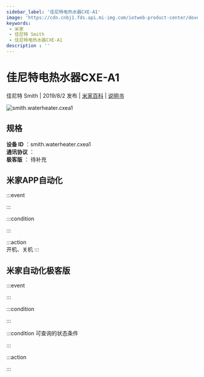 ```yaml
---
sidebar_label: '佳尼特电热水器CXE-A1'
image: 'https://cdn.cnbj1.fds.api.mi-img.com/iotweb-product-center/developer_1564389581321xknLFoZu.png?GalaxyAccessKeyId=AKVGLQWBOVIRQ3XLEW&Expires=9223372036854775807&Signature=9m4KEhYxHveMoqRX+YiJvCxDsXw='
keywords: 
 - 米家
 - 佳尼特 Smith
 - 佳尼特电热水器CXE-A1
description : ''
---
```

# 佳尼特电热水器CXE-A1

佳尼特 Smith | 2019/8/2 发布 | [米家百科](https://home.mi.com/webapp/content/baike/product/index.html?model=smith.waterheater.cxea1) | [说明书](https://home.mi.com/views/introduction.html?model=smith.waterheater.cxea1&region=cn)

![smith.waterheater.cxea1](https://cdn.cnbj1.fds.api.mi-img.com/iotweb-product-center/developer_1564389581321xknLFoZu.png?GalaxyAccessKeyId=AKVGLQWBOVIRQ3XLEW&Expires=9223372036854775807&Signature=9m4KEhYxHveMoqRX+YiJvCxDsXw=)

## 规格  
> 
**设备 ID** ：smith.waterheater.cxea1  
**通讯协议** ：  
**极客版**  ： 待补充 


## 米家APP自动化  

:::event  

:::

:::condition  

:::

:::action   
开机、关机
:::

## 米家自动化极客版  

:::event  

:::

:::condition  

:::

:::condition 可查询的状态条件  

:::

:::action  

:::

        
